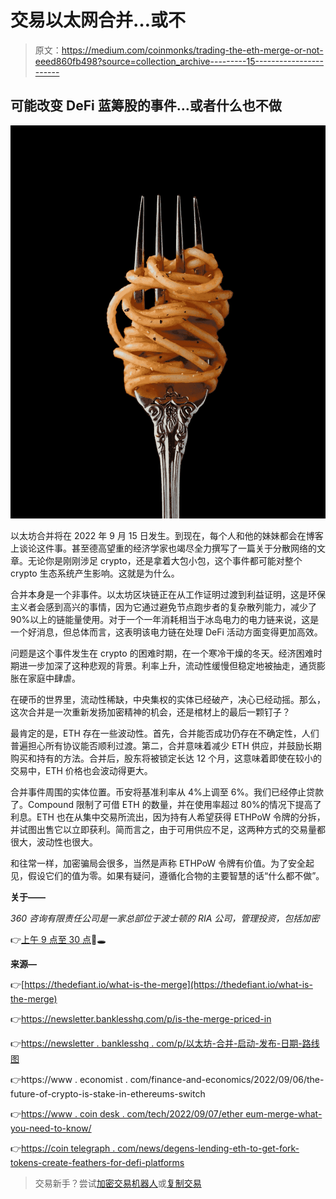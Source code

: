 # 交易以太网合并…或不

> 原文：<https://medium.com/coinmonks/trading-the-eth-merge-or-not-eeed860fb498?source=collection_archive---------15----------------------->

## 可能改变 DeFi 蓝筹股的事件…或者什么也不做

![](img/9316f5061d498c68970879fb8dfbb639.png)

以太坊合并将在 2022 年 9 月 15 日发生。到现在，每个人和他的妹妹都会在博客上谈论这件事。甚至德高望重的经济学家也竭尽全力撰写了一篇关于分散网络的文章。无论你是刚刚涉足 crypto，还是拿着大包小包，这个事件都可能对整个 crypto 生态系统产生影响。这就是为什么。

合并本身是一个非事件。以太坊区块链正在从工作证明过渡到利益证明，这是环保主义者会感到高兴的事情，因为它通过避免节点跑步者的复杂散列能力，减少了 90%以上的链能量使用。对于一个一年消耗相当于冰岛电力的电力链来说，这是一个好消息，但总体而言，这表明该电力链在处理 DeFi 活动方面变得更加高效。

问题是这个事件发生在 crypto 的困难时期，在一个寒冷干燥的冬天。经济困难时期进一步加深了这种悲观的背景。利率上升，流动性缓慢但稳定地被抽走，通货膨胀在家庭中肆虐。

在硬币的世界里，流动性稀缺，中央集权的实体已经破产，决心已经动摇。那么，这次合并是一次重新发扬加密精神的机会，还是棺材上的最后一颗钉子？

最肯定的是，ETH 存在一些波动性。首先，合并能否成功仍存在不确定性，人们普遍担心所有协议能否顺利过渡。第二，合并意味着减少 ETH 供应，并鼓励长期购买和持有的方法。合并后，股东将被锁定长达 12 个月，这意味着即使在较小的交易中，ETH 价格也会波动得更大。

合并事件周围的实体位置。币安将基准利率从 4%上调至 6%。我们已经停止贷款了。Compound 限制了可借 ETH 的数量，并在使用率超过 80%的情况下提高了利息。ETH 也在从集中交易所流出，因为持有人希望获得 ETHPoW 令牌的分拆，并试图出售它以立即获利。简而言之，由于可用供应不足，这两种方式的交易量都很大，波动性也很大。

和往常一样，加密骗局会很多，当然是声称 ETHPoW 令牌有价值。为了安全起见，假设它们的值为零。如果有疑问，遵循化合物的主要智慧的话“什么都不做”。

**关于——**

*360 咨询有限责任公司是一家总部位于波士顿的 RIA 公司，管理投资，包括加密*

👉[上午 9 点至 30 点](https://twitter.com/930AM2)🐰🕳

**来源—**

👉[https://thedefiant.io/what-is-the-merge](https://thedefiant.io/what-is-the-merge)

👉https://newsletter.banklesshq.com/p/is-the-merge-priced-in

👉[https://newsletter . banklesshq . com/p/以太坊-合并-启动-发布-日期-路线图](https://newsletter.banklesshq.com/p/ethereum-merge-launch-release-date-roadmap)

👉https://www . economist . com/finance-and-economics/2022/09/06/the-future-of-crypto-is-stake-in-ethereums-switch

👉[https://www . coin desk . com/tech/2022/09/07/ether eum-merge-what-you-need-to-know/](https://www.coindesk.com/tech/2022/09/07/ethereum-merge-what-you-need-to-know/)

👉[https://coin telegraph . com/news/degens-lending-eth-to-get-fork-tokens-create-feathers-for-defi-platforms](https://cointelegraph.com/news/degens-borrowing-eth-to-get-fork-tokens-create-headaches-for-defi-platforms)

> 交易新手？尝试[加密交易机器人](/coinmonks/crypto-trading-bot-c2ffce8acb2a)或[复制交易](/coinmonks/top-10-crypto-copy-trading-platforms-for-beginners-d0c37c7d698c)